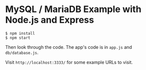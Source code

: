 # MySQL / MariaDB Example with Node.js and Express

```text
$ npm install
$ npm start
```

Then look through the code. The app's code is in `app.js` and `db/database.js`.

Visit `http://localhost:3333/` for some example URLs to visit.
